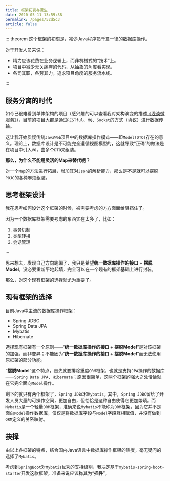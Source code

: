 ```yaml
---
title: 框架初衷与诞生
date: 2020-05-11 13:59:38
permalink: /pages/52d5c3
article: false
---
```


::: theorem 这个框架的初衷是，减少Java程序员千篇一律的数据库操作。

对于开发人员来说：
- 精力应该花费在业务逻辑上，而非机械式的“技术”上。
- 项目中减少无关痛痒的代码，从抽象的角度看实现。
- 各司其职，各劳其力，追求项目角度的服务流水线。

:::

## 服务分离的时代

如今已很难看到单体架构的项目（感兴趣的可以查看我对架构演变的描述[《浅谈微服务》](https://www.zuoyu.top/archives/micro)），目前的项目大都是通过`RESTful`、`MQ`、`Socket`的方式（协议）进行数据传输。

这让我开始质疑传统`JavaWeb`项目中的数据库操作模式——即`Model(DTO)`存在的意义。理论上，数据库设计是不可能完全遵循视图模型的，这就导致“正确”的做法是在项目中引入`VO`，由多个`DTO`来组装。

**那么，为什么不能用灵活的Map来替代呢？**

对一个`Map`的方法进行拓展，增加其对`Json`的解析能力，那么是不是就可以摆脱`POJO`的各种麻烦组装。


## 思考框架设计

我在思考如何设计这个框架的时候，被需要考虑的方方面面给阻挡住了。

因为一个数据库框架需要考虑的东西实在太多了，比如：

1. 事务机制
2. 类型转换
3. 会话管理

  ···

思来想去，发现自己方向跑偏了，我只是希望**统一数据库操作的接口** + **摆脱Model**，没必要重新平地起墙，完全可以在一个现有的框架基础上进行封装。

那么，对这个现有框架的选择就尤为重要了。

## 现有框架的选择

目前Java中主流的数据库操作框架：

- Spring JDBC
- Spring Data JPA
- Mybatis
- Hibernate

选择现有框架有一个原则——“**统一数据库操作的接口** + **摆脱Model**”是对该框架的加强，而非变异；不能因为“**统一数据库操作的接口** + **摆脱Model**”而无法使用原框架的部分功能。

“**摆脱Model**”这个特点，首先就要排除重度`ORM`框架，也就是支持`JPA`操作的数据库——`Spring Data JPA`、`Hibernate`；原因很简单，这两个框架的强大之处恰恰就在它完全面向`Model`操作。

剩下的就只有两个框架了，`Spring JDBC`和`Mybatis`。其中，`Spring JDBC`留给了开发人员大量的可操作空间，更加自由，但恰恰是这种自由使得它更加繁琐。而`Mybatis`是一个轻量`ORM`框架，准确来说`Mybatis`不能称为`ORM`框架，因为它并不是面向`Model`操作数据库，仅仅是将数据库字段与`Model`字段互相赋值，并没有做到`ORM`定义的关系映射。

## 抉择
由以上各框架的特点，结合国内Java语言中数据库操作框架的热度，毫无疑问的选择了`Mybatis`。

考虑到`SpringBoot`对`Mybatis`优秀的支持级别，我决定基于`mybatis-spring-boot-starter`开发这款框架，准备来说应该称其为“**插件**”。